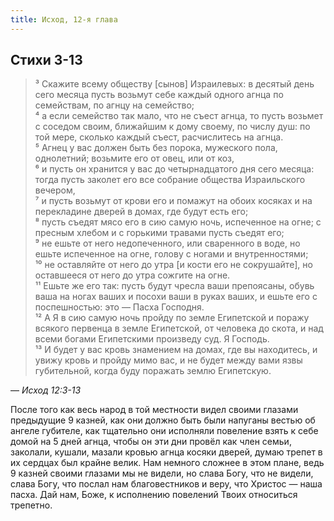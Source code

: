 ```yaml
---
title: Исход, 12-я глава
---
```


## Стихи 3-13

> ³ Скажите всему обществу [сынов] Израилевых: в десятый день сего месяца пусть возьмут себе каждый
> одного агнца по семействам, по агнцу на семейство;  
> ⁴ а если семейство так мало, что не съест агнца, то пусть возьмет с соседом своим, ближайшим к дому своему,
> по числу душ: по той мере, сколько каждый съест, расчислитесь на агнца.  
> ⁵ Агнец у вас должен быть без порока, мужеского пола, однолетний; возьмите его от овец, или от коз,  
> ⁶ и пусть он хранится у вас до четырнадцатого дня сего месяца: тогда пусть заколет его все собрание
> общества Израильского вечером,  
> ⁷ и пусть возьмут от крови его и помажут на обоих косяках и на перекладине дверей в домах, где будут есть его;  
> ⁸ пусть съедят мясо его в сию самую ночь, испеченное на огне; с пресным хлебом и с горькими травами пусть съедят его;  
> ⁹ не ешьте от него недопеченного, или сваренного в воде, но ешьте испеченное на огне, голову с ногами и внутренностями;  
> ¹⁰ не оставляйте от него до утра [и кости его не сокрушайте], но оставшееся от него до утра сожгите на огне.  
> ¹¹ Ешьте же его так: пусть будут чресла ваши препоясаны, обувь ваша на ногах ваших и посохи ваши в руках ваших,
> и ешьте его с поспешностью: это — Пасха Господня.  
> ¹² А Я в сию самую ночь пройду по земле Египетской и поражу всякого первенца в земле Египетской, от человека до скота,
> и над всеми богами Египетскими произведу суд. Я Господь.  
> ¹³ И будет у вас кровь знамением на домах, где вы находитесь, и увижу кровь и пройду мимо вас,
> и не будет между вами язвы губительной, когда буду поражать землю Египетскую.

— <cite>Исход&nbsp;12:3-13</cite>

После того как весь народ в той местности видел своими глазами предыдущие 9 казней, как они должно быть были
напуганы вестью об ангеле губителе, как тщательно они исполняли повеление взять к себе домой на 5 дней агнца,
чтобы он эти дни провёл как член семьи, заколали, кушали, мазали кровью агнца косяки дверей, думаю трепет
в их сердцах был крайне велик. Нам немного сложнее в этом плане, ведь 9 казней своими глазами мы не видели,
но слава Богу, что не видели, слава Богу, что послал нам благовестников и веру, что Христос — наша пасха.
Дай нам, Боже, к исполнению повелений Твоих относиться трепетно.

